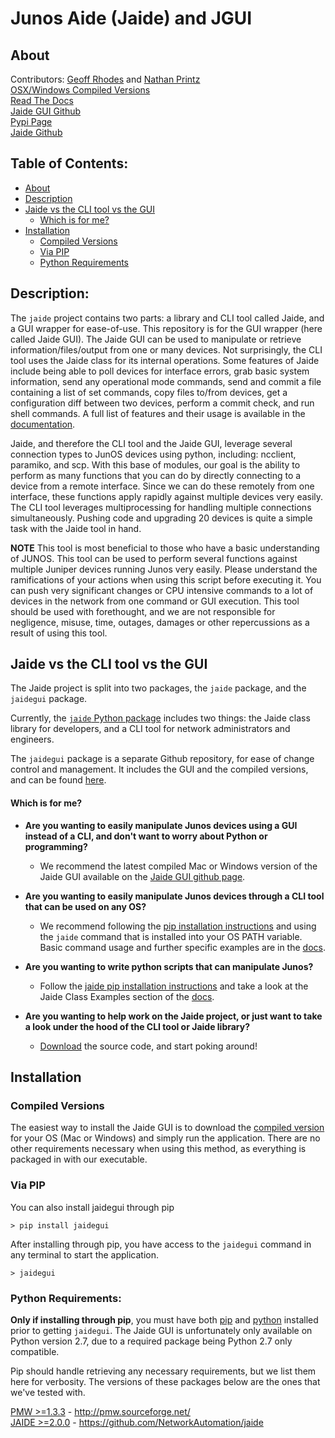 Junos Aide (Jaide) and JGUI  
===========================  

## About  
Contributors: [Geoff Rhodes](https://github.com/geoffrhodes) and [Nathan Printz](https://github.com/nprintz)  
[OSX/Windows Compiled Versions](https://github.com/NetworkAutomation/jaidegui/releases/latest)  
[Read The Docs](http://jaidegui.readthedocs.org/)  
[Jaide GUI Github](https://github.com/NetworkAutomation/jaidegui)  
[Pypi Page](https://pypi.python.org/pypi/jaidegui)  
[Jaide Github](https://github.com/NetworkAutomation/jaide)  

## Table of Contents:
* [About](#about)  
* [Description](#description)  
* [Jaide vs the CLI tool vs the GUI](#jaide-vs-the-cli-tool-vs-the-gui)  
	- [Which is for me?](#which-is-for-me)  
* [Installation](#installation)  
	* [Compiled Versions](#compiled-versions)
	* [Via PIP](#via-pip)
	* [Python Requirements](#python-requirements)  

## Description:

The `jaide` project contains two parts: a library and CLI tool called Jaide, and a GUI wrapper for ease-of-use. This repository is for the GUI wrapper (here called Jaide GUI). The Jaide GUI can be used to manipulate or retrieve information/files/output from one or many devices. Not surprisingly, the CLI tool uses the Jaide class for its internal operations. Some features of Jaide include being able to poll devices for interface errors, grab basic system information, send any operational mode commands, send and commit a file containing a list of set commands, copy files to/from devices, get a configuration diff between two devices, perform a commit check, and run shell commands. A full list of features and their usage is available in the [documentation](http://jaidegui.readthedocs.org/).

Jaide, and therefore the CLI tool and the Jaide GUI, leverage several connection types to JunOS devices using python, including: ncclient, paramiko, and scp. With this base of modules, our goal is the ability to perform as many functions that you can do by directly connecting to a device from a remote interface. Since we can do these remotely from one interface, these functions apply rapidly against multiple devices very easily. The CLI tool leverages multiprocessing for handling multiple connections simultaneously. Pushing code and upgrading 20 devices is quite a simple task with the Jaide tool in hand. 

**NOTE** This tool is most beneficial to those who have a basic understanding of JUNOS. This tool can be used to perform several functions against multiple Juniper devices running Junos very easily.  Please understand the ramifications of your actions when using this script before executing it. You can push very significant changes or CPU intensive commands to a lot of devices in the network from one command or GUI execution. This tool should be used with forethought, and we are not responsible for negligence, misuse, time, outages, damages or other repercussions as a result of using this tool.  

## Jaide vs the CLI tool vs the GUI  

The Jaide project is split into two packages, the `jaide` package, and the `jaidegui` package.  

Currently, the [`jaide` Python package](http://github.com/NetworkAutomation/jaide) includes two things: the Jaide class library for developers, and a CLI tool for network administrators and engineers.  

The `jaidegui` package is a separate Github repository, for ease of change control and management. It includes the GUI and the compiled versions, and can be found [here](https://github.com/NetworkAutomation/jaidegui).  

#### Which is for me?  

 * **Are you wanting to easily manipulate Junos devices using a GUI instead of a CLI, and don't want to worry about Python or programming?**  
 	- We recommend the latest compiled Mac or Windows version of the Jaide GUI available on the [Jaide GUI github page](https://github.com/NetworkAutomation/jaidegui/releases/latest).  

 * **Are you wanting to easily manipulate Junos devices through a CLI tool that can be used on any OS?**  
 	- We recommend following the [pip installation instructions](http://jaide.readthedocs.org/en/latest/installation.html) and using the `jaide` command that is installed into your OS PATH variable. Basic command usage and further specific examples are in the [docs](http://jaide.readthedocs.org/).  


 * **Are you wanting to write python scripts that can manipulate Junos?**  
 	- Follow the [jaide pip installation instructions](http://jaide.readthedocs.org/en/latest/installation.html) and take a look at the Jaide Class Examples section of the [docs](http://jaide.readthedocs.org/).  

 * **Are you wanting to help work on the Jaide project, or just want to take a look under the hood of the CLI tool or Jaide library?**  
 	- [Download](https://github.com/NetworkAutomation/jaide) the source code, and start poking around!

## Installation  

### Compiled Versions  

The easiest way to install the Jaide GUI is to download the [compiled version](http://github.com/NetworkAutomation/jaidegui/releases/latest) for your OS (Mac or Windows) and simply run the application. There are no other requirements necessary when using this method, as everything is packaged in with our executable.   

### Via PIP  

You can also install jaidegui through pip

	> pip install jaidegui  

After installing through pip, you have access to the `jaidegui` command in any terminal to start the application.

	> jaidegui  

###  Python Requirements:  

**Only if installing through pip**, you must have both [pip](https://pip.pypa.io/en/latest/installing.html) and [python](http://www.python.org/) installed prior to getting `jaidegui`. The Jaide GUI is unfortunately only available on Python version 2.7, due to a required package being Python 2.7 only compatible.

Pip should handle retrieving any necessary requirements, but we list them here for verbosity. The versions of these packages below are the ones that we've tested with.  

[PMW >=1.3.3](http://pmw.sourceforge.net/)  -  http://pmw.sourceforge.net/  
[JAIDE >=2.0.0](https://github.com/NetworkAutomation/jaide)  -  https://github.com/NetworkAutomation/jaide   
